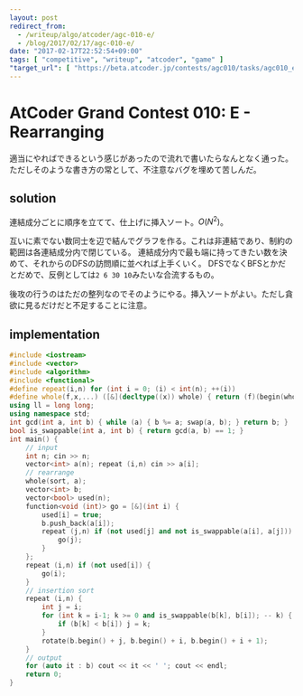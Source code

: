 ```yaml
---
layout: post
redirect_from:
  - /writeup/algo/atcoder/agc-010-e/
  - /blog/2017/02/17/agc-010-e/
date: "2017-02-17T22:52:54+09:00"
tags: [ "competitive", "writeup", "atcoder", "game" ]
"target_url": [ "https://beta.atcoder.jp/contests/agc010/tasks/agc010_e" ]
---
```


# AtCoder Grand Contest 010: E - Rearranging

適当にやればできるという感じがあったので流れで書いたらなんとなく通った。ただしそのような書き方の常として、不注意なバグを埋めて苦しんだ。

## solution

連結成分ごとに順序を立てて、仕上げに挿入ソート。$O(N^2)$。

互いに素でない数同士を辺で結んでグラフを作る。これは非連結であり、制約の範囲は各連結成分内で閉じている。
連結成分内で最も端に持ってきたい数を決めて、それからのDFSの訪問順に並べれば上手くいく。
DFSでなくBFSとかだとだめで、反例としては`2 6 30 10`みたいな合流するもの。

後攻の行うのはただの整列なのでそのようにやる。挿入ソートがよい。ただし貪欲に見るだけだと不足することに注意。

## implementation

``` c++
#include <iostream>
#include <vector>
#include <algorithm>
#include <functional>
#define repeat(i,n) for (int i = 0; (i) < int(n); ++(i))
#define whole(f,x,...) ([&](decltype((x)) whole) { return (f)(begin(whole), end(whole), ## __VA_ARGS__); })(x)
using ll = long long;
using namespace std;
int gcd(int a, int b) { while (a) { b %= a; swap(a, b); } return b; }
bool is_swappable(int a, int b) { return gcd(a, b) == 1; }
int main() {
    // input
    int n; cin >> n;
    vector<int> a(n); repeat (i,n) cin >> a[i];
    // rearrange
    whole(sort, a);
    vector<int> b;
    vector<bool> used(n);
    function<void (int)> go = [&](int i) {
        used[i] = true;
        b.push_back(a[i]);
        repeat (j,n) if (not used[j] and not is_swappable(a[i], a[j])) {
            go(j);
        }
    };
    repeat (i,n) if (not used[i]) {
        go(i);
    }
    // insertion sort
    repeat (i,n) {
        int j = i;
        for (int k = i-1; k >= 0 and is_swappable(b[k], b[i]); -- k) {
            if (b[k] < b[i]) j = k;
        }
        rotate(b.begin() + j, b.begin() + i, b.begin() + i + 1);
    }
    // output
    for (auto it : b) cout << it << ' '; cout << endl;
    return 0;
}
```
